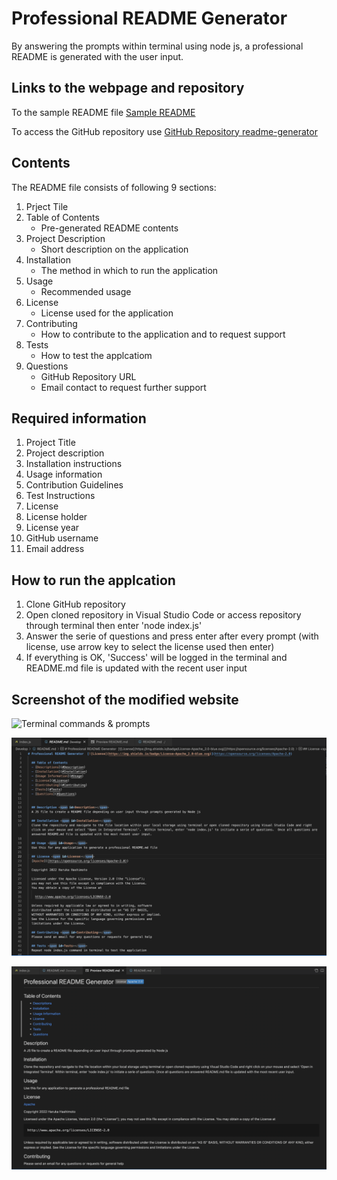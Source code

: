 # Professional README Generator
By answering the prompts within terminal using node js, a professional README is generated with the user input.

## Links to the webpage and repository

To the sample README file [Sample README](https://haruka08.github.io/readme-generator/Develop/README.md)

To access the GitHub repository use [GitHub Repository readme-generator](https://github.com/Haruka08/readme-generator)

## Contents

The README file consists of following 9 sections:

1. Prject Tile
2. Table of Contents
    - Pre-generated README contents
3. Project Description
    - Short description on the application
4. Installation
    - The method in which to run the application
5. Usage
    - Recommended usage
6. License
    - License used for the application
7. Contributing
    - How to contribute to the application and to request support
8. Tests
    - How to test the applcatiom
9. Questions
    - GitHub Repository URL
    - Email contact to request further support

## Required information
1. Project Title
2. Project description
3. Installation instructions
4. Usage information
5. Contribution Guidelines
6. Test Instructions
7. License
8. License holder
9. License year
10. GitHub username
11. Email address

## How to run the applcation
1. Clone GitHub repository
2. Open cloned repository in Visual Studio Code or access repository through terminal then enter 'node index.js'
3. Answer the serie of questions and press enter after every prompt (with license, use arrow key to select the license used then enter)
4. If everything is OK, 'Success' will be logged in the terminal and README.md file is updated with the recent user input

## Screenshot of the modified website

![Terminal commands & prompts](./assets/Terminal.png)

![Sample README](./assets/README.png)

![Sample README Preview](./assets/README_Preview.png)